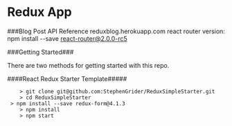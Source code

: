 # Redux App

###Blog Post API Reference
reduxblog.herokuapp.com
react router version: npm install --save react-router@2.0.0-rc5

###Getting Started###

There are two methods for getting started with this repo.

####React Redux Starter Template#####


```
	> git clone git@github.com:StephenGrider/ReduxSimpleStarter.git
	> cd ReduxSimpleStarter
 > npm install --save redux-form@4.1.3 
	> npm install
	> npm start
```


